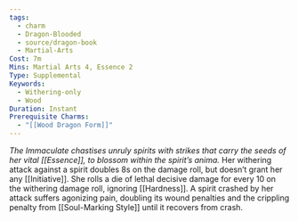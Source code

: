 ```yaml
---
tags:
  - charm
  - Dragon-Blooded
  - source/dragon-book
  - Martial-Arts
Cost: 7m
Mins: Martial Arts 4, Essence 2
Type: Supplemental
Keywords:
  - Withering-only
  - Wood
Duration: Instant
Prerequisite Charms:
  - "[[Wood Dragon Form]]"
---
```

*The Immaculate chastises unruly spirits with strikes that carry the seeds of her vital [[Essence]], to blossom within the spirit’s anima.*
Her withering attack against a spirit doubles 8s on the damage roll, but doesn’t grant her any [[Initiative]]. She rolls a die of lethal decisive damage for every 10 on the withering damage roll, ignoring [[Hardness]]. A spirit crashed by her attack suffers agonizing pain, doubling its wound penalties and the crippling penalty from [[Soul-Marking Style]] until it recovers from crash.